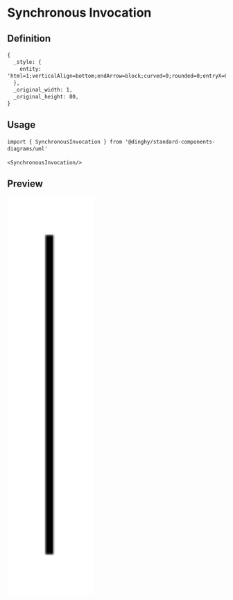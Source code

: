 # Synchronous Invocation

## Definition

```
{
  _style: { 
    entity: 'html=1;verticalAlign=bottom;endArrow=block;curved=0;rounded=0;entryX=0;entryY=0;entryDx=0;entryDy=5;',
  },
  _original_width: 1,
  _original_height: 80,
}
```

## Usage

```
import { SynchronousInvocation } from '@dinghy/standard-components-diagrams/uml'

<SynchronousInvocation/>
```

## Preview

<img src="./synchronous-invocation.png" width="200"/>
